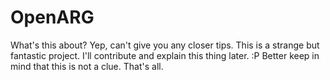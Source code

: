 # OpenARG
What's this about?
Yep, can't give you any closer tips.
This is a strange but fantastic project.
I'll contribute and explain this thing later.
:P
Better keep in mind that this is not a clue.
That's all.
